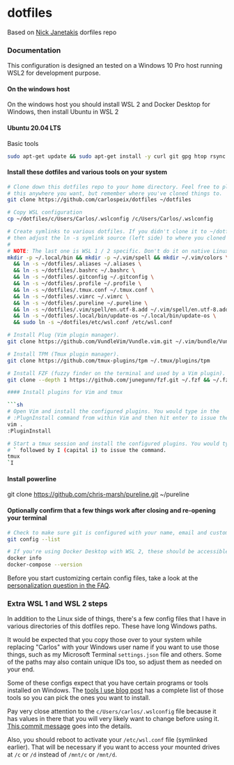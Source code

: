 # dotfiles

Based on [Nick Janetakis](https://github.com/nickjj/dotfiles) dorfiles repo

### Documentation

This configuration is designed an tested on a Windows 10 Pro host running WSL2 for development purpose.

#### On the windows host

On the windows host you should install WSL 2 and Docker Desktop for Windows, then install Ubuntu in WSL 2

#### Ubuntu 20.04 LTS

Basic tools

```sh
sudo apt-get update && sudo apt-get install -y curl git gpg htop rsync tmux zip unzip
```

#### Install these dotfiles and various tools on your system

```sh
# Clone down this dotfiles repo to your home directory. Feel free to place
# this anywhere you want, but remember where you've cloned things to.
git clone https://github.com/carlospeix/dotfiles ~/dotfiles

# Copy WSL configuration
cp ~/dotfiles/c/Users/Carlos/.wslconfig /c/Users/Carlos/.wslconfig 

# Create symlinks to various dotfiles. If you didn't clone it to ~/dotfiles
# then adjust the ln -s symlink source (left side) to where you cloned it.
#
# NOTE: The last one is WSL 1 / 2 specific. Don't do it on native Linux / MacOS.
mkdir -p ~/.local/bin && mkdir -p ~/.vim/spell && mkdir ~/.vim/colors \
  && ln -s ~/dotfiles/.aliases ~/.aliases \
  && ln -s ~/dotfiles/.bashrc ~/.bashrc \
  && ln -s ~/dotfiles/.gitconfig ~/.gitconfig \
  && ln -s ~/dotfiles/.profile ~/.profile \
  && ln -s ~/dotfiles/.tmux.conf ~/.tmux.conf \
  && ln -s ~/dotfiles/.vimrc ~/.vimrc \
  && ln -s ~/dotfiles/.pureline ~/.pureline \
  && ln -s ~/dotfiles/.vim/spell/en.utf-8.add ~/.vim/spell/en.utf-8.add \
  && ln -s ~/dotfiles/.local/bin/update-os ~/.local/bin/update-os \
  && sudo ln -s ~/dotfiles/etc/wsl.conf /etc/wsl.conf

# Install Plug (Vim plugin manager).
git clone https://github.com/VundleVim/Vundle.vim.git ~/.vim/bundle/Vundle.vim

# Install TPM (Tmux plugin manager).
git clone https://github.com/tmux-plugins/tpm ~/.tmux/plugins/tpm

# Install FZF (fuzzy finder on the terminal and used by a Vim plugin).
git clone --depth 1 https://github.com/junegunn/fzf.git ~/.fzf && ~/.fzf/install

#### Install plugins for Vim and tmux

```sh
# Open Vim and install the configured plugins. You would type in the
# :PlugnInstall command from within Vim and then hit enter to issue the command.
vim .
:PluginInstall

# Start a tmux session and install the configured plugins. You would type in
# ` followed by I (capital i) to issue the command.
tmux
`I
```

#### Install powerline
git clone https://github.com/chris-marsh/pureline.git ~/pureline


#### Optionally confirm that a few things work after closing and re-opening your terminal

```sh
# Check to make sure git is configured with your name, email and custom settings.
git config --list

# If you're using Docker Desktop with WSL 2, these should be accessible too.
docker info
docker-compose --version
```

Before you start customizing certain config files, take a look at the
[personalization question in the FAQ](#how-to-personalize-these-dotfiles).

### Extra WSL 1 and WSL 2 steps

In addition to the Linux side of things, there's a few config files that I have
in various directories of this dotfiles repo. These have long Windows paths.

It would be expected that you copy those over to your system while replacing
"Carlos" with your Windows user name if you want to use those things, such as my
Microsoft Terminal `settings.json` file and others. Some of the paths may
also contain unique IDs too, so adjust them as needed on your end.

Some of these configs expect that you have certain programs or tools installed
on Windows. The [tools I use blog post](https://nickjanetakis.com/blog/the-tools-i-use) has a complete list of
those tools so you can pick the ones you want to install.

Pay very close attention to the `c/Users/carlos/.wslconfig` file because it has
values in there that you will very likely want to change before using it.
[This commit message](https://github.com/nickjj/dotfiles/commit/d0f1fc2622204b809cf7fcbb1a82d45b451064c4)
goes into the details.

Also, you should reboot to activate your `/etc/wsl.conf` file (symlinked
earlier). That will be necessary if you want to access your mounted drives at
`/c` or `/d` instead of `/mnt/c` or `/mnt/d`.

